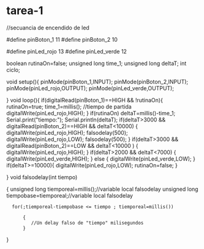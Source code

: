 tarea-1
=======


//secuancia de encendido de led 



#define pinBoton_1 11
#define pinBoton_2 10

#define pinLed_rojo 13
#define pinLed_verde 12

boolean rutinaOn=false;
unsigned long time_1;
unsigned long deltaT;
int ciclo;

void setup(){
  pinMode(pinBoton_1,INPUT);
  pinMode(pinBoton_2,INPUT);
  pinMode(pinLed_rojo,OUTPUT);
  pinMode(pinLed_verde,OUTPUT);

}
void loop(){
  if(digitalRead(pinBoton_1)==HIGH && !rutinaOn){
    rutinaOn=true;
    time_1=millis(); //tiempo de partida 
    digitalWrite(pinLed_rojo,HIGH);
  }
  if(rutinaOn)
  deltaT=millis()-time_1;
  Serial.print("tiempo:");
  Serial.println(deltaT);
  if(deltaT>3000 && digitalRead(pinBoton_2)==HIGH && deltaT<10000)
  {
    digitalWrite(pinLed_rojo,HIGH);
    falsodelay(500);
    digitalWrite(pinLed_rojo,LOW);
    falsodelay(500);
  }
  if(deltaT>3000 && digitalRead(pinBoton_2)==LOW && deltaT<10000 )
  {
    digitalWrite(pinLed_rojo,HIGH);
  }
  if(deltaT>2000 && deltaT<7000)
  {
    digitalWrite(pinLed_verde,HIGH);
  }
  else
  {
    digitalWrite(pinLed_verde,LOW);
  }
  if(deltaT>=10000){
    digitalWrite(pinLed_rojo,LOW);
    rutinaOn=false;
  }

}
void falsodelay(int tiempo)

{
  unsigned long tiemporeal=millis();//variable local falsodelay
  unsigned long tiempobase=tiemporeal;//variable local falsodelay
   
      for(;tiemporeal-tiempobase <= tiempo ; tiemporeal=millis())
 
          {
             //Un delay falso de "tiempo" milisegundos 
          } 
  
}





